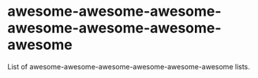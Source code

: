 # awesome-awesome-awesome-awesome-awesome-awesome-awesome
List of awesome-awesome-awesome-awesome-awesome-awesome lists.
